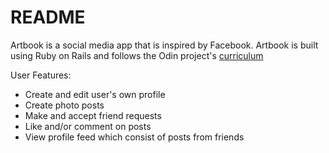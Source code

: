 # README

Artbook is a social media app that is inspired by Facebook. Artbook is built using Ruby on Rails and follows the Odin project's [curriculum](https://www.theodinproject.com/lessons/final-project)

User Features:
* Create and edit user's own profile
* Create photo posts 
* Make and accept friend requests
* Like and/or comment on posts
* View profile feed which consist of posts from friends 
